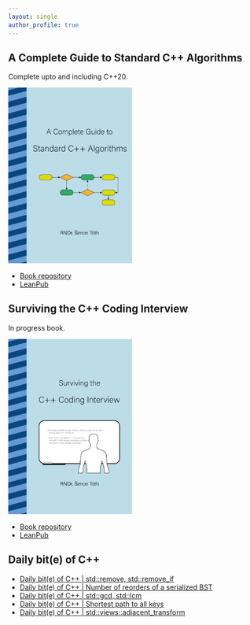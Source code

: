 ```yaml
---
layout: single
author_profile: true
---
```


## A Complete Guide to Standard C++ Algorithms

Complete upto and including C++20.

[<img src="assets/images/book_algorithms_cover.png" width="50%">](https://leanpub.com/cpp-algorithms-guide)

- [Book repository](https://github.com/HappyCerberus/book-cpp-algorithms)
- [LeanPub](https://leanpub.com/cpp-algorithms-guide)

## Surviving the C++ Coding Interview

In progress book.

[<img src="assets/images/book_coding_interview_cover.png" width="50%">](https://leanpub.com/cpp-coding-interview)

- [Book repository](https://leanpub.com/cpp-coding-interview)
- [LeanPub](https://leanpub.com/cpp-coding-interview)

## Daily bit(e) of C++

<ul>
<!-- SUBSTACK:START --><li><a href="https://simontoth.substack.com/p/daily-bite-of-c-stdremove-stdremove_if">Daily bit&lpar;e&rpar; of C++ | std::remove, std::remove_if</a></li><li><a href="https://simontoth.substack.com/p/daily-bite-of-c-number-of-reorders">Daily bit&lpar;e&rpar; of C++ | Number of reorders of a serialized BST</a></li><li><a href="https://simontoth.substack.com/p/daily-bite-of-c-stdgcd-stdlcm">Daily bit&lpar;e&rpar; of C++ | std::gcd, std::lcm</a></li><li><a href="https://simontoth.substack.com/p/daily-bite-of-c-shortest-path-to">Daily bit&lpar;e&rpar; of C++ | Shortest path to all keys</a></li><li><a href="https://simontoth.substack.com/p/daily-bite-of-c-stdviewsadjacent_transform">Daily bit&lpar;e&rpar; of C++ | std::views::adjacent_transform</a></li><!-- SUBSTACK:END -->
</ul>